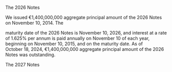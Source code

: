 The 2026 Notes

We issued €1,400,000,000 aggregate principal amount of the 2026 Notes on November 10, 2014. The

maturity date of the 2026 Notes is November 10, 2026, and interest at a rate of 1.625% per annum is paid annually
on November 10 of each year, beginning on November 10, 2015, and on the maturity date. As of October 18, 2024,
€1,400,000,000 aggregate principal amount of the 2026 Notes was outstanding.

The 2027 Notes